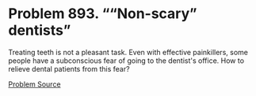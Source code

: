 # Problem 893. ““Non-scary” dentists”

Treating teeth is not a pleasant task. Even with effective painkillers, some people have a subconscious fear of going to the dentist's office. How to relieve dental patients from this fear?

[Problem Source](https://www.trizland.ru/tasks/5449/)